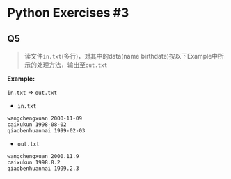 # Python Exercises #3

## Q5

> 读文件`in.txt`(多行)，对其中的data(name birthdate)按以下Example中所示的处理方法，输出至`out.txt`

**Example:**

`in.txt` => `out.txt`

- `in.txt`

```
wangchengxuan 2000-11-09
caixukun 1998-08-02
qiaobenhuannai 1999-02-03
```

- `out.txt`

```
wangchengxuan 2000.11.9
caixukun 1998.8.2
qiaobenhuannai 1999.2.3
```